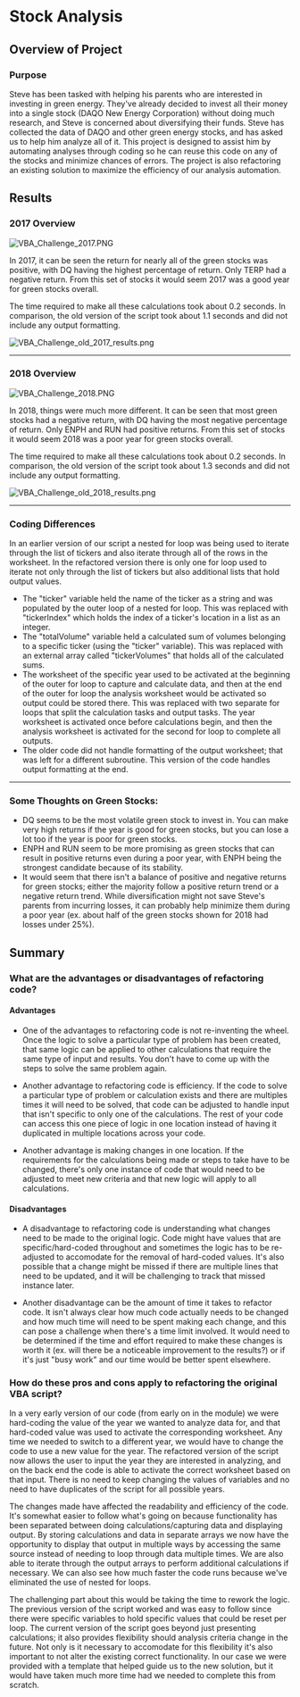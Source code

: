 # Stock Analysis

## Overview of Project

### Purpose
Steve has been tasked with helping his parents who are interested in investing in green energy.  They've already decided to invest all their money into a single stock (DAQO New Energy Corporation) without doing much research, and Steve is concerned about diversifying their funds.  Steve has collected the data of DAQO and other green energy stocks, and has asked us to help him analyze all of it.  This project is designed to assist him by automating analyses through coding so he can reuse this code on any of the stocks and minimize chances of errors.  The project is also refactoring an existing solution to maximize the efficiency of our analysis automation.

## Results

### 2017 Overview

![VBA_Challenge_2017.PNG](https://github.com/mathur-nikita/stock-analysis/blob/main/Resources/VBA_Challenge_2017.PNG)

In 2017, it can be seen the return for nearly all of the green stocks was positive, with DQ having the highest percentage of return.  Only TERP had a negative return.  From this set of stocks it would seem 2017 was a good year for green stocks overall.  

The time required to make all these calculations took about 0.2 seconds.  In comparison, the old version of the script took about 1.1 seconds and did not include any output formatting.

![VBA_Challenge_old_2017_results.png](https://github.com/mathur-nikita/stock-analysis/blob/main/Resources/VBA_Challenge_old_2017_results.png)

---
### 2018 Overview

![VBA_Challenge_2018.PNG](https://github.com/mathur-nikita/stock-analysis/blob/main/Resources/VBA_Challenge_2018.PNG)

In 2018, things were much more different.  It can be seen that most green stocks had a negative return, with DQ having the most negative percentage of return.  Only ENPH and RUN had positive returns.  From this set of stocks it would seem 2018 was a poor year for green stocks overall.

The time required to make all these calculations took about 0.2 seconds.  In comparison, the old version of the script took about 1.3 seconds and did not include any output formatting.

![VBA_Challenge_old_2018_results.png](https://github.com/mathur-nikita/stock-analysis/blob/main/Resources/VBA_Challenge_old_2018_results.png)

---

### Coding Differences

In an earlier version of our script a nested for loop was being used to iterate through the list of tickers and also iterate through all of the rows in the worksheet.  In the refactored version there is only one for loop used to iterate not only through the list of tickers but also additional lists that hold output values.
  - The "ticker" variable held the name of the ticker as a string and was populated by the outer loop of a nested for loop.  This was replaced with "tickerIndex" which holds the index of a ticker's location in a list as an integer.
  - The "totalVolume" variable held a calculated sum of volumes belonging to a specific ticker (using the "ticker" variable).  This was replaced with an external array called "tickerVolumes" that holds all of the calculated sums.
  - The worksheet of the specific year used to be activated at the beginning of the outer for loop to capture and calculate data, and then at the end of the outer for loop the analysis worksheet would be activated so output could be stored there.  This was replaced with two separate for loops that split the calculation tasks and output tasks.  The year worksheet is activated once before calculations begin, and then the analysis worksheet is activated for the second for loop to complete all outputs.
  - The older code did not handle formatting of the output worksheet; that was left for a different subroutine.  This version of the code handles output formatting at the end.

---

### Some Thoughts on Green Stocks:
- DQ seems to be the most volatile green stock to invest in.  You can make very high returns if the year is good for green stocks, but you can lose a lot too if the year is poor for green stocks.
- ENPH and RUN seem to be more promising as green stocks that can result in positive returns even during a poor year, with ENPH being the strongest candidate because of its stability.
- It would seem that there isn't a balance of positive and negative returns for green stocks; either the majority follow a positive return trend or a negative return trend.  While diversification might not save Steve's parents from incurring losses, it can probably help minimize them during a poor year (ex. about half of the green stocks shown for 2018 had losses under 25%).  

## Summary

### What are the advantages or disadvantages of refactoring code?

#### Advantages 
- One of the advantages to refactoring code is not re-inventing the wheel.  Once the logic to solve a particular type of problem has been created, that same logic can be applied to other calculations that require the same type of input and results.  You don't have to come up with the steps to solve the same problem again.

- Another advantage to refactoring code is efficiency. If the code to solve a particular type of problem or calculation exists and there are multiples times it will need to be solved, that code can be adjusted to handle input that isn't specific to only one of the calculations.  The rest of your code can access this one piece of logic in one location instead of having it duplicated in multiple locations across your code.

- Another advantage is making changes in one location.  If the requirements for the calculations being made or steps to take have to be changed, there's only one instance of code that would need to be adjusted to meet new criteria and that new logic will apply to all calculations.

#### Disadvantages
- A disadvantage to refactoring code is understanding what changes need to be made to the original logic.  Code might have values that are specific/hard-coded throughout and sometimes the logic has to be re-adjusted to accomodate for the removal of hard-coded values.  It's also possible that a change might be missed if there are multiple lines that need to be updated, and it will be challenging to track that missed instance later.

- Another disadvantage can be the amount of time it takes to refactor code.  It isn't always clear how much code actually needs to be changed and how much time will need to be spent making each change, and this can pose a challenge when there's a time limit involved.  It would need to be determined if the time and effort required to make these changes is worth it (ex. will there be a noticeable improvement to the results?) or if it's just "busy work" and our time would be better spent elsewhere.

### How do these pros and cons apply to refactoring the original VBA script?

In a very early version of our code (from early on in the module) we were hard-coding the value of the year we wanted to analyze data for, and that hard-coded value was used to activate the corresponding worksheet.  Any time we needed to switch to a different year, we would have to change the code to use a new value for the year.  The refactored version of the script now allows the user to input the year they are interested in analyzing, and on the back end the code is able to activate the correct worksheet based on that input.  There is no need to keep changing the values of variables and no need to have duplicates of the script for all possible years.

The changes made have affected the readability and efficiency of the code.  It's somewhat easier to follow what's going on because functionality has been separated between doing calculations/capturing data and displaying output.  By storing calculations and data in separate arrays we now have the opportunity to display that output in multiple ways by accessing the same source instead of needing to loop through data multiple times.  We are also able to iterate through the output arrays to perform additional calculations if necessary.  We can also see how much faster the code runs because we've eliminated the use of nested for loops.

The challenging part about this would be taking the time to rework the logic.  The previous version of the script worked and was easy to follow since there were specific variables to hold specific values that could be reset per loop.  The current version of the script goes beyond just presenting calculations; it also provides flexibility should analysis criteria change in the future.  Not only is it necessary to accomodate for this flexibility it's also important to not alter the existing correct functionality.  In our case we were provided with a template that helped guide us to the new solution, but it would have taken much more time had we needed to complete this from scratch.
